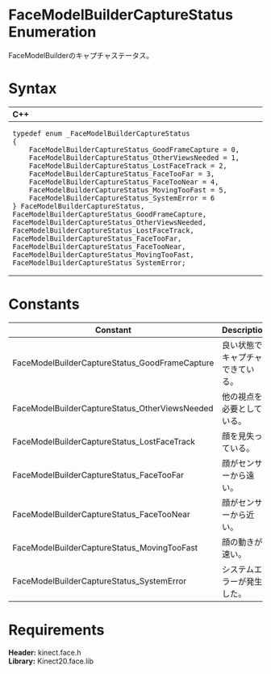 FaceModelBuilderCaptureStatus Enumeration  
=========================================  

FaceModelBuilderのキャプチャステータス。 <span id="syntaxSection"></span>

Syntax  
======  

<table>
<colgroup>
<col width="100%" />
</colgroup>
<thead>
<tr class="header">
<th align="left">C++</th>
</tr>
</thead>
<tbody>
<tr class="odd">
<td align="left"><pre><code>typedef enum _FaceModelBuilderCaptureStatus  
{  
    FaceModelBuilderCaptureStatus_GoodFrameCapture = 0,  
    FaceModelBuilderCaptureStatus_OtherViewsNeeded = 1,  
    FaceModelBuilderCaptureStatus_LostFaceTrack = 2,  
    FaceModelBuilderCaptureStatus_FaceTooFar = 3,  
    FaceModelBuilderCaptureStatus_FaceTooNear = 4,  
    FaceModelBuilderCaptureStatus_MovingTooFast = 5,  
    FaceModelBuilderCaptureStatus_SystemError = 6  
} FaceModelBuilderCaptureStatus, FaceModelBuilderCaptureStatus_GoodFrameCapture, FaceModelBuilderCaptureStatus_OtherViewsNeeded, FaceModelBuilderCaptureStatus_LostFaceTrack, FaceModelBuilderCaptureStatus_FaceTooFar, FaceModelBuilderCaptureStatus_FaceTooNear, FaceModelBuilderCaptureStatus_MovingTooFast, FaceModelBuilderCaptureStatus_SystemError;</code></pre></td>
</tr>
</tbody>
</table>

<span id="ID4EPB"></span>

Constants  
=========  

| Constant                                        | Description                          |
|-------------------------------------------------|--------------------------------------|
| FaceModelBuilderCaptureStatus\_GoodFrameCapture | 良い状態でキャプチャできている。               |
| FaceModelBuilderCaptureStatus\_OtherViewsNeeded | 他の視点を必要としている。                  |
| FaceModelBuilderCaptureStatus\_LostFaceTrack    | 顔を見失っている。       |
| FaceModelBuilderCaptureStatus\_FaceTooFar       | 顔がセンサーから遠い。 |
| FaceModelBuilderCaptureStatus\_FaceTooNear      | 顔がセンサーから近い。  |
| FaceModelBuilderCaptureStatus\_MovingTooFast    | 顔の動きが速い。         |
| FaceModelBuilderCaptureStatus\_SystemError      | システムエラーが発生した。              |

<span id="requirements"></span>

Requirements  
============  

**Header:** kinect.face.h  
**Library:** Kinect20.face.lib  



<!--Please do not edit the data in the comment block below.-->
<!--
TOCTitle : FaceModelBuilderCaptureStatus Enumeration
RLTitle : FaceModelBuilderCaptureStatus Enumeration
KeywordK : FaceModelBuilderCaptureStatus enumeration
HelpPriority : 2
KeywordF : FaceModelBuilderCaptureStatus
KeywordF : Microsoft.Kinect.face.FaceModelBuilderCaptureStatus
KeywordA : T:Microsoft.Kinect.face.FaceModelBuilderCaptureStatus
AssetID : T:Microsoft.Kinect.face.FaceModelBuilderCaptureStatus
Locale : en-us
CommunityContent : 1
APIType : Managed
APILocation : 
APIName : Microsoft.Kinect.face.FaceModelBuilderCaptureStatus
TargetOS : Windows
TopicType : kbSyntax
DevLang : C++
DocSet : K4Wv2
ProjType : K4Wv2Proj
Technology : Kinect for Windows
Product : Kinect for Windows SDK v2
productversion : 20
-->
